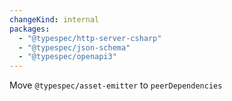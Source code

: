 ```yaml
---
changeKind: internal
packages:
  - "@typespec/http-server-csharp"
  - "@typespec/json-schema"
  - "@typespec/openapi3"
---
```


Move `@typespec/asset-emitter` to `peerDependencies`